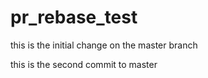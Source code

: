 # pr_rebase_test

this is the initial change on the master branch

this is the second commit to master